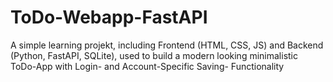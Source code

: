 # ToDo-Webapp-FastAPI
A simple learning projekt, including Frontend (HTML, CSS, JS) and Backend (Python, FastAPI, SQLite), used to build a modern looking minimalistic ToDo-App with Login- and Account-Specific Saving- Functionality
